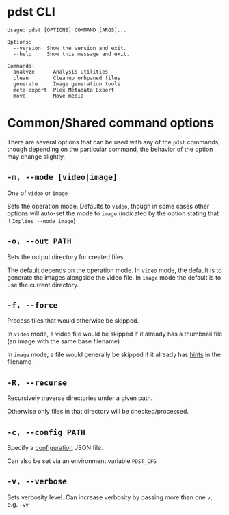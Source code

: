 # pdst CLI
```
Usage: pdst [OPTIONS] COMMAND [ARGS]...

Options:
  --version  Show the version and exit.
  --help     Show this message and exit.

Commands:
  analyze      Analysis utilities
  clean        Cleanup orhpaned files
  generate     Image generation tools
  meta-export  Plex Metadata Export
  move         Move media
```

# Common/Shared command options

There are several options that can be used with any of the `pdst` commands, though depending on 
the particular command, the behavior of the option may change slightly.

## `-m, --mode [video|image]`
 
One of `video` or `image`

Sets the operation mode. Defaults to `video`, 
though in some cases other options will auto-set the mode to `image` (indicated by the option stating that it 
`Implies --mode image`)
 
## `-o, --out PATH`

Sets the output directory for created files. 

The default depends on the operation mode. In `video` mode, the default is 
to generate the images alongside the video file. In `image` mode the default is to use the current directory.

## `-f, --force`

Process files that would otherwise be skipped. 

In `video` mode, a video file would be skipped if it already has a 
thumbnail file (an image with the same base filename)

In `image` mode, a file would generally be skipped if it already has [hints](generate.md#image-generation-filename-hinting) in the filename

## `-R, --recurse`

Recursively traverse directories under a given path. 

Otherwise only files in that directory will be checked/processed.

## `-c, --config PATH`

Specify a [configuration](readme.md) JSON file. 

Can also be set via an environment variable `PDST_CFG`

## `-v, --verbose`

Sets verbosity level. Can increase verbosity by passing more than one `v`, e.g. `-vv`